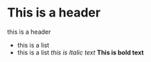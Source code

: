 # This is a header
this is a header
- this is a list
- this is a list
_this is Italic text_ 
**This is bold text**

